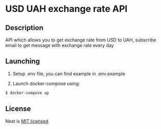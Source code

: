 # USD UAH exchange rate API

## Description

API which allows you to get exchange rate from USD to UAH, subscribe email to get message with exchange rate every day

## Launching

1) Setup .env file, you can find example in .env.example

2) Launch docker-compose using:
```bash
$ docker-compose up
```
## License

Nest is [MIT licensed](LICENSE).
